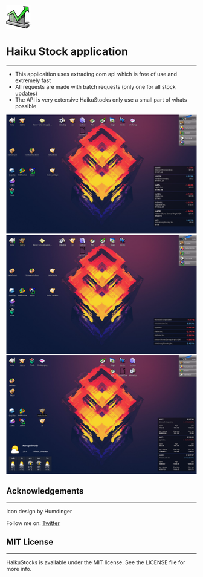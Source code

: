 <img src="https://raw.githubusercontent.com/Konrad77/HaikuStocks/master/Screenshots/Stocks-app.iom_64.png" width="64" height="64">

# Haiku Stock application
----------------

- This applicaition uses extrading.com api which is free of use and extremely fast
- All requests are made with batch requests (only one for all stock updates)
- The API is very extensive HaikuStocks only use a small part of whats possible

<p align="center">
  <img src="https://raw.githubusercontent.com/Konrad77/HaikuStocks/master/Screenshots/normal.png" alt="Icon"/>
  <img src="https://raw.githubusercontent.com/Konrad77/HaikuStocks/master/Screenshots/small.png" alt="Icon"/>
  <img src="https://raw.githubusercontent.com/Konrad77/HaikuStocks/master/Screenshots/large.png" alt="Icon"/>
</p>

## Acknowledgements
----------------
Icon design by Humdinger

Follow me on:
[Twitter](https:://twitter.com/konrad1977)

## MIT License
----------------
HaikuStocks is available under the MIT license. See the LICENSE file for more info.
